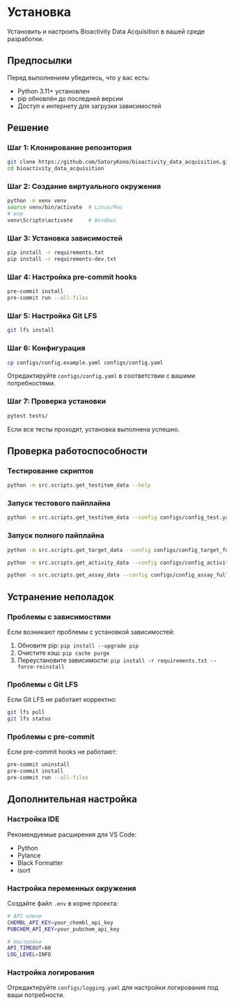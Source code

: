 # Установка

Установить и настроить Bioactivity Data Acquisition в вашей среде разработки.

## Предпосылки

Перед выполнением убедитесь, что у вас есть:

- Python 3.11+ установлен
- pip обновлён до последней версии
- Доступ к интернету для загрузки зависимостей

## Решение

### Шаг 1: Клонирование репозитория

```bash
git clone https://github.com/SatoryKono/bioactivity_data_acquisition.git
cd bioactivity_data_acquisition
```

### Шаг 2: Создание виртуального окружения

```bash
python -m venv venv
source venv/bin/activate  # Linux/Mac
# или
venv\Scripts\activate     # Windows
```

### Шаг 3: Установка зависимостей

```bash
pip install -r requirements.txt
pip install -r requirements-dev.txt
```

### Шаг 4: Настройка pre-commit hooks

```bash
pre-commit install
pre-commit run --all-files
```

### Шаг 5: Настройка Git LFS

```bash
git lfs install
```

### Шаг 6: Конфигурация

```bash
cp configs/config.example.yaml configs/config.yaml
```

Отредактируйте `configs/config.yaml` в соответствии с вашими потребностями.

### Шаг 7: Проверка установки

```bash
pytest tests/
```

Если все тесты проходят, установка выполнена успешно.

## Проверка работоспособности

### Тестирование скриптов

```bash
python -m src.scripts.get_testitem_data --help
```

### Запуск тестового пайплайна

```bash
python -m src.scripts.get_testitem_data --config configs/config_test.yaml --input data/input/testitem.csv --output data/output/
```

### Запуск полного пайплайна

```bash
python -m src.scripts.get_target_data --config configs/config_target_full.yaml --input data/input/target.csv --output data/output/
```

```bash
python -m src.scripts.get_activity_data --config configs/config_activity_full.yaml --input data/input/activity.csv --output data/output/
```

```bash
python -m src.scripts.get_assay_data --config configs/config_assay_full.yaml --input data/input/assay.csv --output data/output/
```

## Устранение неполадок

### Проблемы с зависимостями

Если возникают проблемы с установкой зависимостей:

1. Обновите pip: `pip install --upgrade pip`
2. Очистите кэш: `pip cache purge`
3. Переустановите зависимости: `pip install -r requirements.txt --force-reinstall`

### Проблемы с Git LFS

Если Git LFS не работает корректно:

```bash
git lfs pull
git lfs status
```

### Проблемы с pre-commit

Если pre-commit hooks не работают:

```bash
pre-commit uninstall
pre-commit install
pre-commit run --all-files
```

## Дополнительная настройка

### Настройка IDE

Рекомендуемые расширения для VS Code:

- Python
- Pylance
- Black Formatter
- isort

### Настройка переменных окружения

Создайте файл `.env` в корне проекта:

```bash
# API ключи
CHEMBL_API_KEY=your_chembl_api_key
PUBCHEM_API_KEY=your_pubchem_api_key

# Настройки
API_TIMEOUT=60
LOG_LEVEL=INFO
```

### Настройка логирования

Отредактируйте `configs/logging.yaml` для настройки логирования под ваши потребности.